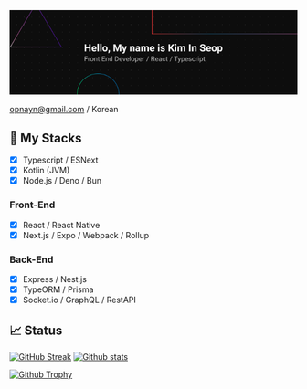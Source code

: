 ![Banner](https://github.com/opnay/opnay/raw/master/Banner.png)

opnayn@gmail.com / Korean

## :100: My Stacks
- [x] Typescript / ESNext
- [x] Kotlin (JVM)
- [x] Node.js / Deno / Bun

### Front-End
- [x] React / React Native
- [x] Next.js / Expo / Webpack / Rollup

### Back-End
- [x] Express / Nest.js
- [x] TypeORM / Prisma
- [x] Socket.io / GraphQL / RestAPI

## 📈 Status
[![GitHub Streak](https://streak-stats.demolab.com?user=opnay&theme=dark&border_radius=24&locale=ko&date_format=%5BY.%5Dn.j&background=45%2C553C0F%2C4A1B1B)](https://git.io/streak-stats)
[![Github stats](https://github-readme-stats.vercel.app/api?locale=kr&username=opnay&show_icons=true&theme=ambient_gradient&border_radius=24&bg_color=30,4A1B1B,5F1837&border_color=fff&card_width=495&hide_title=true&include_all_commits=true&line_height=30)](https://github.com/anuraghazra/github-readme-stats)

[![Github Trophy](https://github-profile-trophy.vercel.app/?username=opnay&theme=darkhub)](https://github.com/ryo-ma/github-profile-trophy)
